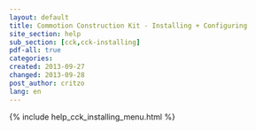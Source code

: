 ```yaml
---
layout: default
title: Commotion Construction Kit - Installing + Configuring
site_section: help
sub_section: [cck,cck-installing]
pdf-all: true
categories: 
created: 2013-09-27
changed: 2013-09-28
post_author: critzo
lang: en
---
```

<div class="cck-section-page">
{% include help_cck_installing_menu.html %}
</div>
 
